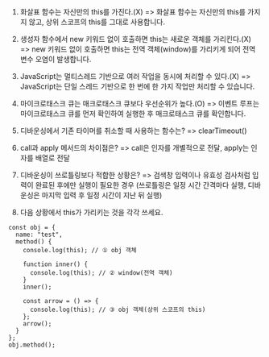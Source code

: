 1. 화살표 함수는 자신만의 this를 가진다.(X)
   => 화살표 함수는 자신만의 this를 가지지 않고, 상위 스코프의 this를 그대로 사용합니다.

2. 생성자 함수에서 new 키워드 없이 호출하면 this는 새로운 객체를 가리킨다.(X)
   => new 키워드 없이 호출하면 this는 전역 객체(window)를 가리키게 되어 전역 변수 오염이 발생합니다.

3. JavaScript는 멀티스레드 기반으로 여러 작업을 동시에 처리할 수 있다.(X)
   => JavaScript는 단일 스레드 기반으로 한 번에 한 가지 작업만 처리할 수 있습니다.

4. 마이크로태스크 큐는 매크로태스크 큐보다 우선순위가 높다.(O)
   => 이벤트 루프는 마이크로태스크 큐를 먼저 확인하여 실행한 후 매크로태스크 큐를 확인합니다.

5. 디바운싱에서 기존 타이머를 취소할 때 사용하는 함수는?
   => clearTimeout()

6. call과 apply 메서드의 차이점은?
   => call은 인자를 개별적으로 전달, apply는 인자를 배열로 전달

7. 디바운싱이 쓰로틀링보다 적합한 상황은?
   => 검색창 입력이나 유효성 검사처럼 입력이 완료된 후에만 실행이 필요한 경우
   (쓰로틀링은 일정 시간 간격마다 실행, 디바운싱은 마지막 입력 후 일정 시간이 지난 뒤 실행)

8. 다음 상황에서 this가 가리키는 것을 각각 쓰세요.

```
const obj = {
  name: "test",
  method() {
    console.log(this); // ① obj 객체

    function inner() {
      console.log(this); // ② window(전역 객체)
    }
    inner();

    const arrow = () => {
      console.log(this); // ③ obj 객체(상위 스코프의 this)
    };
    arrow();
  }
};
obj.method();
```
